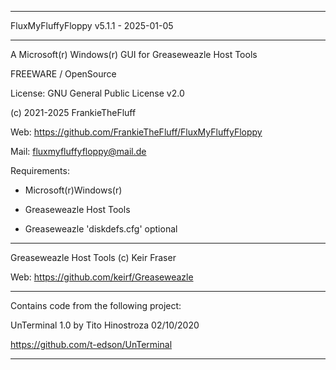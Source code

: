 -----------------------------------------------------------------
FluxMyFluffyFloppy v5.1.1 - 2025-01-05

-----------------------------------------------------------------

A Microsoft(r) Windows(r) GUI for Greaseweazle Host Tools



FREEWARE / OpenSource


License: GNU General Public License v2.0



(c) 2021-2025 FrankieTheFluff


Web: https://github.com/FrankieTheFluff/FluxMyFluffyFloppy


Mail: fluxmyfluffyfloppy@mail.de




Requirements:

- Microsoft(r)Windows(r)

- Greaseweazle Host Tools

- Greaseweazle 'diskdefs.cfg' optional


-----------------------------------------------------------------


Greaseweazle Host Tools (c) Keir Fraser


Web: https://github.com/keirf/Greaseweazle


-----------------------------------------------------------------


Contains code from the following project:


UnTerminal 1.0 by Tito Hinostroza 02/10/2020


https://github.com/t-edson/UnTerminal


-----------------------------------------------------------------
